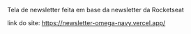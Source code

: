 Tela de newsletter feita em base da newsletter da Rocketseat

link do site: https://newsletter-omega-navy.vercel.app/
